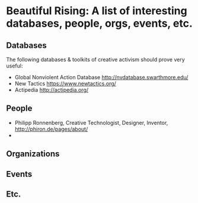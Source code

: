 Beautiful Rising: A list of interesting databases, people, orgs, events, etc.
=====================================================================

## Databases

The following databases & toolkits of creative activism should prove very useful:
* Global Nonviolent Action Database http://nvdatabase.swarthmore.edu/
* New Tactics https://www.newtactics.org/
* Actipedia http://actipedia.org/ 

## People
* Philipp Ronnenberg, Creative Technologist, Designer, Inventor, http://phiron.de/pages/about/
* 

## Organizations

## Events

## Etc.
